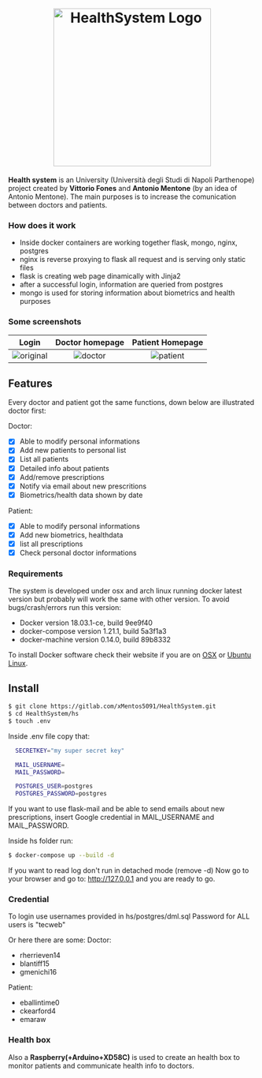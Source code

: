 <h1 align="center"><img alt="HealthSystem Logo" src="https://imgur nostro logo " width="320"></h1>


**Health system** is an University (Università degli Studi di Napoli Parthenope) project created by **Vittorio Fones** and **Antonio Mentone** (by an idea of Antonio Mentone).
The main purposes is to increase the comunication between doctors and patients. <br>

### How does it work
* Inside docker containers are working together flask, mongo, nginx, postgres
* nginx is reverse proxying to flask all request and is serving only static files
* flask is creating web page dinamically with Jinja2
* after a successful login, information are queried from postgres
* mongo is used for storing information about biometrics and health purposes

### Some screenshots
| Login | Doctor homepage | Patient Homepage
|:--:|:--:|:--:|
| ![original](https://i.imgur.com/YUOX97u.png) | ![doctor](https://i.imgur.com/q0CYnI5.png) | ![patient](https://i.imgur.com/q0CYnI5.png) |

## Features
Every doctor and patient got the same functions, down below are illustrated doctor first:

Doctor:
- [x] Able to modify personal informations
- [x] Add new patients to personal list
- [x] List all patients
- [x] Detailed info about patients  
- [x] Add/remove prescriptions
- [x] Notify via email about new prescritions
- [x] Biometrics/health data shown by date

Patient:
- [x] Able to modify personal informations
- [x] Add new biometrics, healthdata
- [x] list all prescriptions
- [x] Check personal doctor informations

### Requirements
The system is developed under osx and arch linux running docker latest version but probably will work the same with other version.
To avoid bugs/crash/errors run this version:

* Docker version 18.03.1-ce, build 9ee9f40
* docker-compose version 1.21.1, build 5a3f1a3
* docker-machine version 0.14.0, build 89b8332

To install Docker software check their website if you are on [OSX](https://docs.docker.com/docker-for-mac/install/) or [Ubuntu Linux](https://docs.docker.com/install/linux/docker-ce/ubuntu/).

## Install

```bash
$ git clone https://gitlab.com/xMentos5091/HealthSystem.git
$ cd HealthSystem/hs
$ touch .env
```

Inside .env file copy that:

```bash
  SECRETKEY="my super secret key"

  MAIL_USERNAME=
  MAIL_PASSWORD=

  POSTGRES_USER=postgres
  POSTGRES_PASSWORD=postgres
```

If you want to use flask-mail and be able to send emails about new prescriptions, insert Google credential in MAIL_USERNAME and MAIL_PASSWORD.

Inside hs folder run:
```bash
$ docker-compose up --build -d
```
If you want to read log don't run in detached mode (remove -d)
Now go to your browser and go to: http://127.0.0.1 and you are ready to go.

### Credential
To login use usernames provided in hs/postgres/dml.sql
Password for ALL users is "tecweb"

Or here there are some:
Doctor:
* rherrieven14
* blantiff15
* gmenichi16

Patient:
* eballintime0
* ckearford4
* emaraw

### Health box
Also a **Raspberry(+Arduino+XD58C)** is used to create an health box to monitor patients and communicate health info to doctors.
